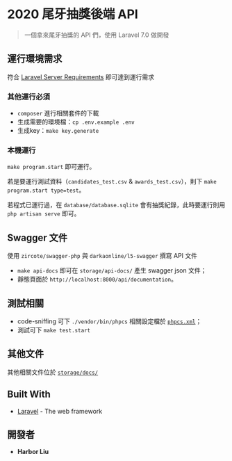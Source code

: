 # 2020 尾牙抽獎後端 API

> 一個拿來尾牙抽獎的 API 們，使用 Laravel 7.0 做開發

## 運行環境需求

符合 [Laravel Server Requirements](https://laravel.com/docs/7.x/installation#server-requirements) 即可達到運行需求 

### 其他運行必須

- `composer` 進行相關套件的下載
- 生成需要的環境檔：`cp .env.example .env`
- 生成key：`make key.generate`

### 本機運行

`make program.start` 即可運行。

若是要運行測試資料（`candidates_test.csv` & `awards_test.csv`），則下 `make program.start type=test`。

若程式已運行過，在 `database/database.sqlite` 會有抽獎紀錄，此時要運行則用 `php artisan serve` 即可。

## Swagger 文件

使用 `zircote/swagger-php` 與 `darkaonline/l5-swagger` 撰寫 API 文件

- `make api-docs` 即可在 `storage/api-docs/` 產生 swagger json 文件；
- 靜態頁面於 `http://localhost:8000/api/documentation`。

## 測試相關

- code-sniffing 可下 `./vendor/bin/phpcs` 相關設定檔於 [`phpcs.xml`](/phpcs.xml)；
- 測試可下 `make test.start`

## 其他文件

其他相關文件位於 [`storage/docs/`](storage/docs/)

## Built With

- [Laravel](http://laravel.com) - The web framework

## 開發者

- **Harbor Liu** 
